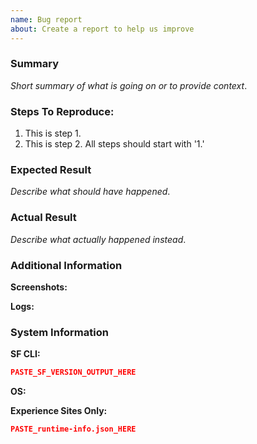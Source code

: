 ```yaml
---
name: Bug report
about: Create a report to help us improve
---
```


<!--
NOTICE: While GitHub is the preferred channel for reporting issues/feedback, this is not a mechanism for receiving support under any agreement or SLA. If you require immediate assistance, please use official support channels.
-->

<!--
FOR BUGS RELATED TO THE SALEFORCE CLI, please use this repository: https://github.com/forcedotcom/cli/issues
-->

### Summary

_Short summary of what is going on or to provide context_.

### Steps To Reproduce:

1.  This is step 1.
1.  This is step 2. All steps should start with '1.'

### Expected Result

_Describe what should have happened_.

### Actual Result

_Describe what actually happened instead_.

### Additional Information

**Screenshots:**
<!-- Screenshots of the following are very helpful: -->
<!-- 1) Browser state when you encounter the issue -->
<!-- 2) Chrome dev-tools "Network" tab (what requests failed during local dev) -->

**Logs:**
<!-- Any logs from the browser and the local dev server when the issue occurs -->

### System Information

**SF CLI:**
<!-- Which shell or terminal are you using? (bash, zsh, powershell 7, cmd.exe, etc) -->
<!-- Paste the **full** output of the `sf version --verbose --json` command below -->

```json
PASTE_SF_VERSION_OUTPUT_HERE
```

**OS:**

**Experience Sites Only:**
<!-- If you are running an experience site locally, paste the contents of .localdev/${sitename}/app/site/.metadata/runtime-info.json below -->

```json
PASTE_runtime-info.json_HERE
```


